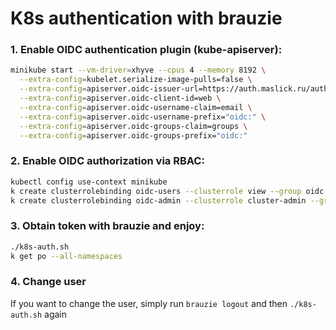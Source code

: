 # K8s authentication with brauzie

### 1. Enable OIDC authentication plugin (kube-apiserver):
```bash
minikube start --vm-driver=xhyve --cpus 4 --memory 8192 \
  --extra-config=kubelet.serialize-image-pulls=false \
  --extra-config=apiserver.oidc-issuer-url=https://auth.maslick.ru/auth/realms/brauzie \
  --extra-config=apiserver.oidc-client-id=web \
  --extra-config=apiserver.oidc-username-claim=email \
  --extra-config=apiserver.oidc-username-prefix="oidc:" \
  --extra-config=apiserver.oidc-groups-claim=groups \
  --extra-config=apiserver.oidc-groups-prefix="oidc:"
```

### 2. Enable OIDC authorization via RBAC:
```bash
kubectl config use-context minikube
k create clusterrolebinding oidc-users --clusterrole view --group oidc:/cluster-users
k create clusterrolebinding oidc-admin --clusterrole cluster-admin --group oidc:/cluster-admins
```

### 3. Obtain token with brauzie and enjoy:
```bash
./k8s-auth.sh
k get po --all-namespaces
```

### 4. Change user
If you want to change the user, simply run ``brauzie logout`` and then ``./k8s-auth.sh`` again

